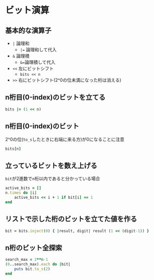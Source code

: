 # ビット演算

## 基本的な演算子
- ` | ` 論理和
    - ` |= ` 論理和して代入
- ` & ` 論理積
    - ` &= `論理積して代入
- ` << ` 左にビットシフト
    - `bits << n`
- ` >> ` 右にビットシフト(2^0の位未満になった桁は消える)

## n桁目(0-index)のビットを立てる
```ruby
bits |= (1 << n)
```

## n桁目(0-index)のビット

2^0の位(`to_s`したときに右端に来る方)が0になることに注意

```ruby
bits[n]
```

## 立っているビットを数え上げる

`bit`が2進数で`n`桁以内であると分かっている場合
```ruby
active_bits = []
n.times do |i|
    active_bits << i + 1 if bit[i] == 1
end
```

## リストで示した桁のビットを立てた値を作る

```ruby
bit = bits.inject(0) { |result, digit| result (1 << (digit-1)) }
```

## n桁のビット全探索
```ruby
search_max = 2**n-1
(0..search_max).each do |bit|
    puts bit.to_s(2)
end
```
